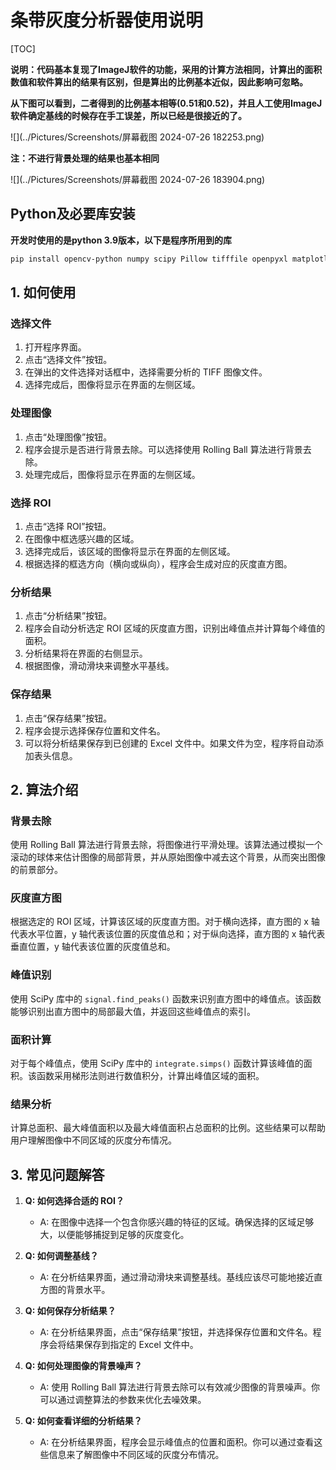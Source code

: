 # **条带灰度分析器使用说明**

[TOC]

**说明：代码基本复现了ImageJ软件的功能，采用的计算方法相同，计算出的面积数值和软件算出的结果有区别，但是算出的比例基本近似，因此影响可忽略。**

**从下图可以看到，二者得到的比例基本相等(0.51和0.52)，并且人工使用ImageJ软件确定基线的时候存在手工误差，所以已经是很接近的了。**

![](../Pictures/Screenshots/屏幕截图 2024-07-26 182253.png)

**注：不进行背景处理的结果也基本相同**

![](../Pictures/Screenshots/屏幕截图 2024-07-26 183904.png)

## Python及必要库安装

**开发时使用的是python 3.9版本，以下是程序所用到的库**

```bash
pip install opencv-python numpy scipy Pillow tifffile openpyxl matplotlib
```

## 1. 如何使用

### 选择文件

1. 打开程序界面。
2. 点击“选择文件”按钮。
3. 在弹出的文件选择对话框中，选择需要分析的 TIFF 图像文件。
4. 选择完成后，图像将显示在界面的左侧区域。

### 处理图像

1. 点击“处理图像”按钮。
2. 程序会提示是否进行背景去除。可以选择使用 Rolling Ball 算法进行背景去除。
3. 处理完成后，图像将显示在界面的左侧区域。

### 选择 ROI

1. 点击“选择 ROI”按钮。
2. 在图像中框选感兴趣的区域。
3. 选择完成后，该区域的图像将显示在界面的左侧区域。
4. 根据选择的框选方向（横向或纵向），程序会生成对应的灰度直方图。

### 分析结果

1. 点击“分析结果”按钮。
2. 程序会自动分析选定 ROI 区域的灰度直方图，识别出峰值点并计算每个峰值的面积。
3. 分析结果将在界面的右侧显示。
4. 根据图像，滑动滑块来调整水平基线。

### 保存结果

1. 点击“保存结果”按钮。
2. 程序会提示选择保存位置和文件名。
3. 可以将分析结果保存到已创建的 Excel 文件中。如果文件为空，程序将自动添加表头信息。

## 2. 算法介绍

### 背景去除

使用 Rolling Ball 算法进行背景去除，将图像进行平滑处理。该算法通过模拟一个滚动的球体来估计图像的局部背景，并从原始图像中减去这个背景，从而突出图像的前景部分。

### 灰度直方图

根据选定的 ROI 区域，计算该区域的灰度直方图。对于横向选择，直方图的 x 轴代表水平位置，y 轴代表该位置的灰度值总和；对于纵向选择，直方图的 x 轴代表垂直位置，y 轴代表该位置的灰度值总和。

### 峰值识别

使用 SciPy 库中的 `signal.find_peaks()` 函数来识别直方图中的峰值点。该函数能够识别出直方图中的局部最大值，并返回这些峰值点的索引。

### 面积计算

对于每个峰值点，使用 SciPy 库中的 `integrate.simps()` 函数计算该峰值的面积。该函数采用梯形法则进行数值积分，计算出峰值区域的面积。

### 结果分析

计算总面积、最大峰值面积以及最大峰值面积占总面积的比例。这些结果可以帮助用户理解图像中不同区域的灰度分布情况。

## 3. 常见问题解答

1. **Q: 如何选择合适的 ROI？**
   - A: 在图像中选择一个包含你感兴趣的特征的区域。确保选择的区域足够大，以便能够捕捉到足够的灰度变化。

2. **Q: 如何调整基线？**
   - A: 在分析结果界面，通过滑动滑块来调整基线。基线应该尽可能地接近直方图的背景水平。

3. **Q: 如何保存分析结果？**
   - A: 在分析结果界面，点击“保存结果”按钮，并选择保存位置和文件名。程序会将结果保存到指定的 Excel 文件中。

4. **Q: 如何处理图像的背景噪声？**
   - A: 使用 Rolling Ball 算法进行背景去除可以有效减少图像的背景噪声。你可以通过调整算法的参数来优化去噪效果。

5. **Q: 如何查看详细的分析结果？**
   - A: 在分析结果界面，程序会显示峰值点的位置和面积。你可以通过查看这些信息来了解图像中不同区域的灰度分布情况。

